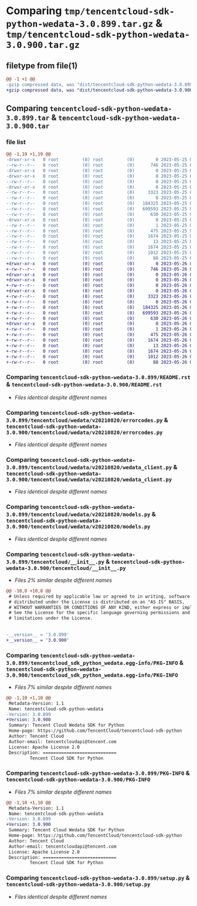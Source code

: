 # Comparing `tmp/tencentcloud-sdk-python-wedata-3.0.899.tar.gz` & `tmp/tencentcloud-sdk-python-wedata-3.0.900.tar.gz`

## filetype from file(1)

```diff
@@ -1 +1 @@
-gzip compressed data, was "dist/tencentcloud-sdk-python-wedata-3.0.899.tar", last modified: Thu May 25 00:41:35 2023, max compression
+gzip compressed data, was "dist/tencentcloud-sdk-python-wedata-3.0.900.tar", last modified: Fri May 26 02:32:26 2023, max compression
```

## Comparing `tencentcloud-sdk-python-wedata-3.0.899.tar` & `tencentcloud-sdk-python-wedata-3.0.900.tar`

### file list

```diff
@@ -1,19 +1,19 @@
-drwxr-xr-x   0 root         (0) root         (0)        0 2023-05-25 00:41:35.000000 tencentcloud-sdk-python-wedata-3.0.899/
--rw-r--r--   0 root         (0) root         (0)      746 2023-05-25 00:41:35.000000 tencentcloud-sdk-python-wedata-3.0.899/README.rst
-drwxr-xr-x   0 root         (0) root         (0)        0 2023-05-25 00:41:35.000000 tencentcloud-sdk-python-wedata-3.0.899/tencentcloud/
-drwxr-xr-x   0 root         (0) root         (0)        0 2023-05-25 00:41:35.000000 tencentcloud-sdk-python-wedata-3.0.899/tencentcloud/wedata/
--rw-r--r--   0 root         (0) root         (0)        0 2023-05-25 00:41:35.000000 tencentcloud-sdk-python-wedata-3.0.899/tencentcloud/wedata/__init__.py
-drwxr-xr-x   0 root         (0) root         (0)        0 2023-05-25 00:41:35.000000 tencentcloud-sdk-python-wedata-3.0.899/tencentcloud/wedata/v20210820/
--rw-r--r--   0 root         (0) root         (0)     3323 2023-05-25 00:41:35.000000 tencentcloud-sdk-python-wedata-3.0.899/tencentcloud/wedata/v20210820/errorcodes.py
--rw-r--r--   0 root         (0) root         (0)        0 2023-05-25 00:41:35.000000 tencentcloud-sdk-python-wedata-3.0.899/tencentcloud/wedata/v20210820/__init__.py
--rw-r--r--   0 root         (0) root         (0)   184325 2023-05-25 00:41:35.000000 tencentcloud-sdk-python-wedata-3.0.899/tencentcloud/wedata/v20210820/wedata_client.py
--rw-r--r--   0 root         (0) root         (0)   699593 2023-05-25 00:41:35.000000 tencentcloud-sdk-python-wedata-3.0.899/tencentcloud/wedata/v20210820/models.py
--rw-r--r--   0 root         (0) root         (0)      630 2023-05-25 00:41:35.000000 tencentcloud-sdk-python-wedata-3.0.899/tencentcloud/__init__.py
-drwxr-xr-x   0 root         (0) root         (0)        0 2023-05-25 00:41:35.000000 tencentcloud-sdk-python-wedata-3.0.899/tencentcloud_sdk_python_wedata.egg-info/
--rw-r--r--   0 root         (0) root         (0)        1 2023-05-25 00:41:35.000000 tencentcloud-sdk-python-wedata-3.0.899/tencentcloud_sdk_python_wedata.egg-info/dependency_links.txt
--rw-r--r--   0 root         (0) root         (0)      475 2023-05-25 00:41:35.000000 tencentcloud-sdk-python-wedata-3.0.899/tencentcloud_sdk_python_wedata.egg-info/SOURCES.txt
--rw-r--r--   0 root         (0) root         (0)     1674 2023-05-25 00:41:35.000000 tencentcloud-sdk-python-wedata-3.0.899/tencentcloud_sdk_python_wedata.egg-info/PKG-INFO
--rw-r--r--   0 root         (0) root         (0)       13 2023-05-25 00:41:35.000000 tencentcloud-sdk-python-wedata-3.0.899/tencentcloud_sdk_python_wedata.egg-info/top_level.txt
--rw-r--r--   0 root         (0) root         (0)     1674 2023-05-25 00:41:35.000000 tencentcloud-sdk-python-wedata-3.0.899/PKG-INFO
--rw-r--r--   0 root         (0) root         (0)     1012 2023-05-25 00:41:35.000000 tencentcloud-sdk-python-wedata-3.0.899/setup.py
--rw-r--r--   0 root         (0) root         (0)       88 2023-05-25 00:41:35.000000 tencentcloud-sdk-python-wedata-3.0.899/setup.cfg
+drwxr-xr-x   0 root         (0) root         (0)        0 2023-05-26 02:32:26.000000 tencentcloud-sdk-python-wedata-3.0.900/
+-rw-r--r--   0 root         (0) root         (0)      746 2023-05-26 02:32:26.000000 tencentcloud-sdk-python-wedata-3.0.900/README.rst
+drwxr-xr-x   0 root         (0) root         (0)        0 2023-05-26 02:32:26.000000 tencentcloud-sdk-python-wedata-3.0.900/tencentcloud/
+drwxr-xr-x   0 root         (0) root         (0)        0 2023-05-26 02:32:26.000000 tencentcloud-sdk-python-wedata-3.0.900/tencentcloud/wedata/
+-rw-r--r--   0 root         (0) root         (0)        0 2023-05-26 02:32:26.000000 tencentcloud-sdk-python-wedata-3.0.900/tencentcloud/wedata/__init__.py
+drwxr-xr-x   0 root         (0) root         (0)        0 2023-05-26 02:32:26.000000 tencentcloud-sdk-python-wedata-3.0.900/tencentcloud/wedata/v20210820/
+-rw-r--r--   0 root         (0) root         (0)     3323 2023-05-26 02:32:26.000000 tencentcloud-sdk-python-wedata-3.0.900/tencentcloud/wedata/v20210820/errorcodes.py
+-rw-r--r--   0 root         (0) root         (0)        0 2023-05-26 02:32:26.000000 tencentcloud-sdk-python-wedata-3.0.900/tencentcloud/wedata/v20210820/__init__.py
+-rw-r--r--   0 root         (0) root         (0)   184325 2023-05-26 02:32:26.000000 tencentcloud-sdk-python-wedata-3.0.900/tencentcloud/wedata/v20210820/wedata_client.py
+-rw-r--r--   0 root         (0) root         (0)   699593 2023-05-26 02:32:26.000000 tencentcloud-sdk-python-wedata-3.0.900/tencentcloud/wedata/v20210820/models.py
+-rw-r--r--   0 root         (0) root         (0)      630 2023-05-26 02:32:26.000000 tencentcloud-sdk-python-wedata-3.0.900/tencentcloud/__init__.py
+drwxr-xr-x   0 root         (0) root         (0)        0 2023-05-26 02:32:26.000000 tencentcloud-sdk-python-wedata-3.0.900/tencentcloud_sdk_python_wedata.egg-info/
+-rw-r--r--   0 root         (0) root         (0)        1 2023-05-26 02:32:26.000000 tencentcloud-sdk-python-wedata-3.0.900/tencentcloud_sdk_python_wedata.egg-info/dependency_links.txt
+-rw-r--r--   0 root         (0) root         (0)      475 2023-05-26 02:32:26.000000 tencentcloud-sdk-python-wedata-3.0.900/tencentcloud_sdk_python_wedata.egg-info/SOURCES.txt
+-rw-r--r--   0 root         (0) root         (0)     1674 2023-05-26 02:32:26.000000 tencentcloud-sdk-python-wedata-3.0.900/tencentcloud_sdk_python_wedata.egg-info/PKG-INFO
+-rw-r--r--   0 root         (0) root         (0)       13 2023-05-26 02:32:26.000000 tencentcloud-sdk-python-wedata-3.0.900/tencentcloud_sdk_python_wedata.egg-info/top_level.txt
+-rw-r--r--   0 root         (0) root         (0)     1674 2023-05-26 02:32:26.000000 tencentcloud-sdk-python-wedata-3.0.900/PKG-INFO
+-rw-r--r--   0 root         (0) root         (0)     1012 2023-05-26 02:32:26.000000 tencentcloud-sdk-python-wedata-3.0.900/setup.py
+-rw-r--r--   0 root         (0) root         (0)       88 2023-05-26 02:32:26.000000 tencentcloud-sdk-python-wedata-3.0.900/setup.cfg
```

### Comparing `tencentcloud-sdk-python-wedata-3.0.899/README.rst` & `tencentcloud-sdk-python-wedata-3.0.900/README.rst`

 * *Files identical despite different names*

### Comparing `tencentcloud-sdk-python-wedata-3.0.899/tencentcloud/wedata/v20210820/errorcodes.py` & `tencentcloud-sdk-python-wedata-3.0.900/tencentcloud/wedata/v20210820/errorcodes.py`

 * *Files identical despite different names*

### Comparing `tencentcloud-sdk-python-wedata-3.0.899/tencentcloud/wedata/v20210820/wedata_client.py` & `tencentcloud-sdk-python-wedata-3.0.900/tencentcloud/wedata/v20210820/wedata_client.py`

 * *Files identical despite different names*

### Comparing `tencentcloud-sdk-python-wedata-3.0.899/tencentcloud/wedata/v20210820/models.py` & `tencentcloud-sdk-python-wedata-3.0.900/tencentcloud/wedata/v20210820/models.py`

 * *Files identical despite different names*

### Comparing `tencentcloud-sdk-python-wedata-3.0.899/tencentcloud/__init__.py` & `tencentcloud-sdk-python-wedata-3.0.900/tencentcloud/__init__.py`

 * *Files 2% similar despite different names*

```diff
@@ -10,8 +10,8 @@
 # Unless required by applicable law or agreed to in writing, software
 # distributed under the License is distributed on an "AS IS" BASIS,
 # WITHOUT WARRANTIES OR CONDITIONS OF ANY KIND, either express or implied.
 # See the License for the specific language governing permissions and
 # limitations under the License.
 
 
-__version__ = '3.0.899'
+__version__ = '3.0.900'
```

### Comparing `tencentcloud-sdk-python-wedata-3.0.899/tencentcloud_sdk_python_wedata.egg-info/PKG-INFO` & `tencentcloud-sdk-python-wedata-3.0.900/tencentcloud_sdk_python_wedata.egg-info/PKG-INFO`

 * *Files 7% similar despite different names*

```diff
@@ -1,10 +1,10 @@
 Metadata-Version: 1.1
 Name: tencentcloud-sdk-python-wedata
-Version: 3.0.899
+Version: 3.0.900
 Summary: Tencent Cloud Wedata SDK for Python
 Home-page: https://github.com/TencentCloud/tencentcloud-sdk-python
 Author: Tencent Cloud
 Author-email: tencentcloudapi@tencent.com
 License: Apache License 2.0
 Description: ============================
         Tencent Cloud SDK for Python
```

### Comparing `tencentcloud-sdk-python-wedata-3.0.899/PKG-INFO` & `tencentcloud-sdk-python-wedata-3.0.900/PKG-INFO`

 * *Files 7% similar despite different names*

```diff
@@ -1,10 +1,10 @@
 Metadata-Version: 1.1
 Name: tencentcloud-sdk-python-wedata
-Version: 3.0.899
+Version: 3.0.900
 Summary: Tencent Cloud Wedata SDK for Python
 Home-page: https://github.com/TencentCloud/tencentcloud-sdk-python
 Author: Tencent Cloud
 Author-email: tencentcloudapi@tencent.com
 License: Apache License 2.0
 Description: ============================
         Tencent Cloud SDK for Python
```

### Comparing `tencentcloud-sdk-python-wedata-3.0.899/setup.py` & `tencentcloud-sdk-python-wedata-3.0.900/setup.py`

 * *Files identical despite different names*

